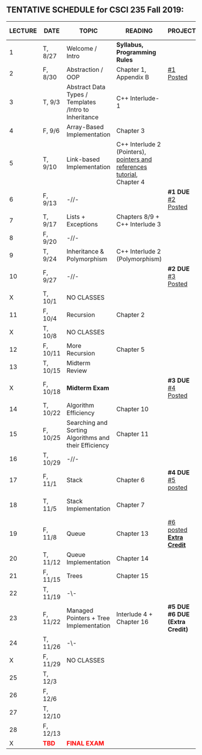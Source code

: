 

## TENTATIVE SCHEDULE for CSCI 235 Fall 2019:

LECTURE | DATE | TOPIC | READING | PROJECT | SLIDES | STUDY QUESTIONS |
------- | ---- | ----- | -------- | --------- | ------- | ------- |
1 | T, 8/27 | Welcome / Intro | **Syllabus, Programming Rules** |  | 
2 | F,  8/30 | Abstraction / OOP | Chapter 1, Appendix B   |   [#1 Posted](documents/Project_1.pdf)  |
3 | T, 9/3 | Abstract Data Types / Templates /Intro to Inheritance | C++ Interlude-1 | |  |  [ADT_IN_SQ](documents/ADT_InheritanceQ.pdf)
4 | F, 9/6 | Array-Based Implementation | Chapter 3  | |  | [ArrayBag_SQ](documents/ArrayBag_studyQ.pdf)
5 | T, 9/10| Link-based Implementation  | C++ Interlude 2 (Pointers), [pointers and references tutorial](http://www.ntu.edu.sg/home/ehchua/programming/cpp/cp4_pointerreference.html),  Chapter 4| |  | [LinkedChain_SQ](documents/LinkedChain_studyQ.pdf)
6 | F, 9/13 | -//- |  | **#1 DUE** [#2 Posted](documents/Project2.pdf) |
7 | T, 9/17 | Lists + Exceptions | Chapters 8/9 + C++ Interlude 3 |  |   | [List_SQ](documents/List_studyQ.pdf)
8 | F, 9/20 | -//-|  | |   | 
9 | T, 9/24 | Inheritance  & Polymorphism  | C++ Interlude 2 (Polymorphism) | |  | [Polymorphism_SQ](documents/Polymorphism_studyQ.pdf)
10 | F, 9/27 | -//-  |  | **#2 DUE** [#3 Posted](documents/Project3.pdf) | |
X | T, 10/1 | NO CLASSES
11 | F, 10/4 | Recursion | Chapter 2 | | |  [Recursion_SQ](documents/Recursion_studyQ.pdf)
X | T, 10/8 | NO CLASSES
12 | F, 10/11 | More Recursion | Chapter 5 | |  
13 | T, 10/15| Midterm Review| |  | 
X | F, 10/18 | **Midterm Exam**  |  | **#3 DUE** [#4 Posted](documents/Project4.pdf) |  |  | 
14 | T, 10/22 | Algorithm Efficiency | Chapter 10 | | |[AlgoEfficiency_SQ](documents/AlgoEff_studyQ.pdf)
15 | F, 10/25 | Searching and Sorting Algorithms and their Efficiency  | Chapter 11 | | |[Sorting_SQ](documents/Sorting_studyQ.pdf)
16 | T, 10/29| -//- | | 
17 | F, 11/1 |  Stack | Chapter 6 | **#4 DUE** [#5 posted](documents/Project5.pdf) |  | [Stack_SQ](documents/Stack_studyQ.pdf)
18 | T, 11/5 | Stack Implementation | Chapter 7 | | [Lecture 19 StackImpl] || [Stack_SQ](documents/Stack_studyQ.pdf)
19 | F, 11/8 | Queue| Chapter 13  | [#6 posted **Extra Credit**](documents/Project_6.pdf)  |  | [Queue_SQ](documents/Queue_studyQ.pdf)
20 | T, 11/12 | Queue Implementation | Chapter 14  |  | 
21 | F, 11/15 | Trees | Chapter 15 | | 
22 | T, 11/19 | -\\- 
23 | F, 11/22 |  Managed Pointers +  Tree Implementation | Interlude 4  + Chapter 16 | **#5 DUE** **#6 DUE (Extra Credit)**| | [Tree_SQ](documents/Tree_studyQ.pdf)
24 | T, 11/26 | -\\- 
X | F, 11/29 | NO CLASSES
25 | T, 12/3 |
26 | F, 12/6 |
27 | T, 12/10 |
28 | F, 12/13 |
X |<b><span style="color:red">  TBD </span></b> |  <b><span style="color:red"> FINAL EXAM </span></b> | |



